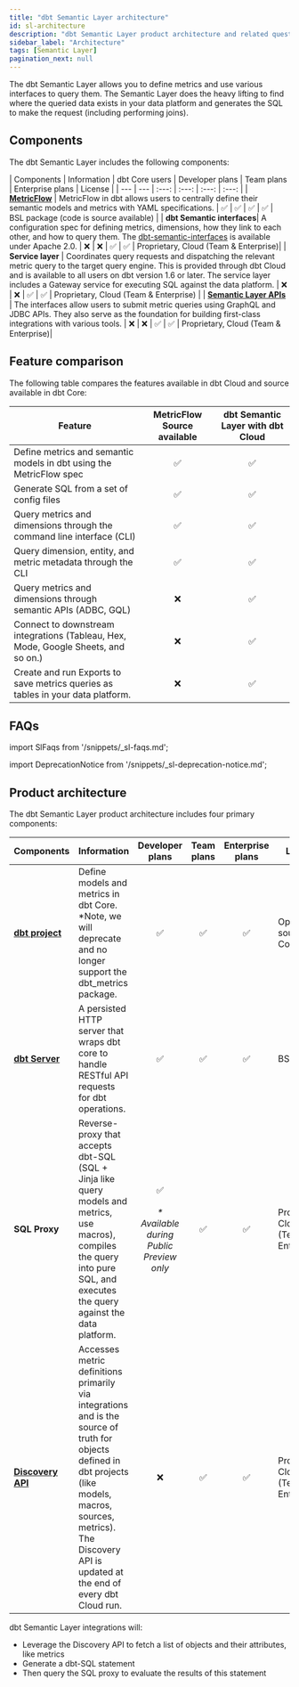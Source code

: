 ```yaml
---
title: "dbt Semantic Layer architecture"
id: sl-architecture
description: "dbt Semantic Layer product architecture and related questions."
sidebar_label: "Architecture"
tags: [Semantic Layer]
pagination_next: null
---
```



<VersionBlock firstVersion="1.6">

The dbt Semantic Layer allows you to define metrics and use various interfaces to query them. The Semantic Layer does the heavy lifting to find where the queried data exists in your data platform and generates the SQL to make the request (including performing joins). 

<Lightbox src="/img/docs/dbt-cloud/semantic-layer/sl-architecture.jpg" width="85%" title="The diagram displays how your data flows using the dbt Semantic Layer and the variety of integration tools it supports."/>

## Components

The dbt Semantic Layer includes the following components:


| Components | Information | dbt Core users | Developer plans |  Team plans | Enterprise plans | License |
| --- | --- | :---: | :---: | :---: | :---: |
| **[MetricFlow](/docs/build/about-metricflow)** | MetricFlow in dbt allows users to centrally define their semantic models and metrics with YAML specifications. | ✅ | ✅ | ✅ |  ✅  | BSL package (code is source available) |
| **dbt Semantic interfaces**| A configuration spec for defining metrics, dimensions, how they link to each other, and how to query them. The [dbt-semantic-interfaces](https://github.com/dbt-labs/dbt-semantic-interfaces) is available under Apache 2.0. | ❌ | ❌ | ✅ | ✅ | Proprietary, Cloud (Team & Enterprise)|
| **Service layer** | Coordinates query requests and dispatching the relevant metric query to the target query engine. This is provided through dbt Cloud and is available to all users on dbt version 1.6 or later. The service layer includes a Gateway service for executing SQL against the data platform. | ❌ | ❌ | ✅ | ✅ | Proprietary, Cloud (Team & Enterprise) |
| **[Semantic Layer APIs](/docs/dbt-cloud-apis/sl-api-overview)** | The interfaces allow users to submit metric queries using GraphQL and JDBC APIs. They also serve as the foundation for building first-class integrations with various tools. | ❌ | ❌ | ✅ | ✅ | Proprietary, Cloud (Team & Enterprise)|


## Feature comparison

The following table compares the features available in dbt Cloud and source available in dbt Core:

| Feature | MetricFlow Source available | dbt Semantic Layer with dbt Cloud |
| ----- | :------: | :------: |
| Define metrics and semantic models in dbt using the MetricFlow spec | ✅ | ✅ |
| Generate SQL from a set of config files | ✅ | ✅ |
| Query metrics and dimensions through the command line interface (CLI) | ✅ | ✅ |
| Query dimension, entity, and metric metadata  through the CLI | ✅ | ✅ |
| Query metrics and dimensions through semantic APIs (ADBC, GQL)  | ❌ | ✅ |
| Connect to downstream integrations (Tableau, Hex, Mode, Google Sheets, and so on.) | ❌ | ✅ |
| Create and run Exports to save metrics queries as tables in your data platform. | ❌ | ✅ |

## FAQs

import SlFaqs from '/snippets/_sl-faqs.md';

<SlFaqs/>

</VersionBlock>

<VersionBlock lastVersion="1.5">

import DeprecationNotice from '/snippets/_sl-deprecation-notice.md';

<DeprecationNotice />

## Product architecture 

The dbt Semantic Layer product architecture includes four primary components:

| Components | Information | Developer plans | Team plans | Enterprise plans | License |
| --- | --- | :---: | :---: | :---: | --- |
| **[dbt project](/docs/build/metrics)** | Define models and metrics in dbt Core. <br /> *Note, we will deprecate and no longer support the dbt_metrics package. | ✅ | ✅ |  ✅  | Open source, Core |
| **[dbt Server](https://github.com/dbt-labs/dbt-server)**| A persisted HTTP server that wraps dbt core to handle RESTful API requests for dbt operations. | ✅ | ✅ | ✅ | BSL |
| **SQL Proxy** | Reverse-proxy that accepts dbt-SQL (SQL + Jinja like query models and metrics, use macros), compiles the query into pure SQL, and executes the query against the data platform. | ✅ <br></br>_* Available during Public Preview only_ | ✅ | ✅ | Proprietary, Cloud (Team & Enterprise) |
| **[Discovery API](/docs/dbt-cloud-apis/discovery-api)**  | Accesses metric definitions primarily via integrations and is the source of truth for objects defined in dbt projects (like models, macros, sources, metrics). The Discovery API is updated at the end of every dbt Cloud run. | ❌ | ✅ | ✅ | Proprietary, Cloud (Team & Enterprise) |
    
<Lightbox src="/img/docs/dbt-cloud/semantic-layer/sl-architecture-flow.png" title="dbt Semantic components" />

dbt Semantic Layer integrations will:

- Leverage the Discovery API to fetch a list of objects and their attributes, like metrics
- Generate a dbt-SQL statement
- Then query the SQL proxy to evaluate the results of this statement

</VersionBlock>
